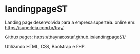 # landingpageST
Landing page desenvolvida para a empresa superteia. 
online em: https://superteia.com.br/tray/

Github pages: https://thaynacostaf.github.io/landingpageST/

Utilizando HTML, CSS, Bootstrap e PHP.
